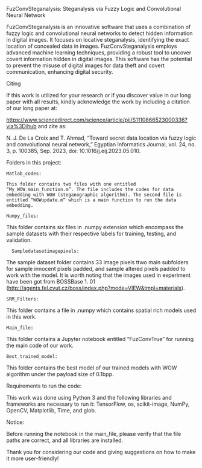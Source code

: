 FuzConvSteganalysis: Steganalysis via Fuzzy Logic and Convolutional Neural Network

FuzConvSteganalysis is an innovative software that uses a combination of fuzzy logic and convolutional neural networks to detect hidden information in digital images. It focuses on locative steganalysis, identifying the exact location of concealed data in images. FuzConvSteganalysis employs advanced machine learning techniques, providing a robust tool to uncover covert information hidden in digital images. This software has the potential to prevent the misuse of digital images for data theft and covert communication, enhancing digital security.

Citing

If this work is utilized for your research or if you discover value in our long paper with all results, kindly acknowledge the work by including a citation of our long paper at: 

https://www.sciencedirect.com/science/article/pii/S1110866523000336?via%3Dihub and cite as: 

N. J. De La Croix and T. Ahmad, “Toward secret data location via fuzzy logic and convolutional neural network,” Egyptian Informatics Journal, vol. 24, no. 3, p. 100385, Sep. 2023, doi: 10.1016/j.eij.2023.05.010.

Folders in this project: 

	Matlab_codes: 
	
	This folder contains two files with one entitled “My_WOW_main_function.m”. The file includes the codes for data embedding with WOW (steganographic algorithm). The second file is entitled “WOWupdate.m” which is a main function to run the data embedding.
	
	Numpy_files:
	
This folder contains six files in .numpy extension which encompass the sample datasets with their respective labels for training, testing, and validation. 
	
      Sampledatasetimagepixels: 
	
The sample dataset folder contains 33 image pixels ttwo main subfolders for sample innocent pixels padded, and sample altered pixels padded to work with the model. It is worth noting that the images used in experiment have been got from BOSSBase 1. 01 (http://agents.fel.cvut.cz/boss/index.php?mode=VIEW&tmpl=materials).
	
	
	SRM_Filters:
	
This folder contains a file in .numpy which contains spatial rich models used in this work. 
	
	Main_file:
	
This folder contains a Jupyter notebook entitled “FuzConvTrue” for running the main code of our work.
	
	Best_trained_model:
	
This folder contains the best model of our trained models with WOW algorithm under the payload size of 0.1bpp.


Requirements to run the code:

This work was done using Python 3 and the following libraries and frameworks are necessary to run it: TensorFlow, os, scikit-image, NumPy, OpenCV, Matplotlib, Time, and glob.

Notice: 

Before running the notebook in the main_file, please verify that the file paths are correct, and all libraries are installed.


Thank you for considering our code and giving suggestions on how to make it more user-friendly!





